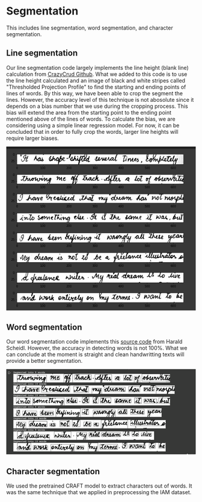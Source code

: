 # Segmentation
This includes line segmentation, word segmentation, and character segmentation.

## Line segmentation 
Our line segmentation code largely implements the line height (blank line) calculation from [CrazyCrud Github](https://github.com/CrazyCrud/simple-text-line-extraction). What we added to this code is to use the line height calculated and an image of black and white stripes called "Thresholded Projection Profile" to find the starting and ending points of lines of words. By this way, we have been able to crop the segment the lines. However, the accuracy level of this technique is not abosolute since it depends on a bias number that we use during the cropping process. This bias will extend the area from the starting point to the ending point mentioned above of the lines of words. To calculate the bias, we are considering using a simple linear regression model. For now, it can be concluded that in order to fully crop the words, larger line heights will require larger biases.

![Demo line segmentation](./images/line_segment.png)

## Word segmentation
Our word segmentation code implements this [source code](https://github.com/githubharald/WordSegmentation) from Harald Scheidl. However, the accuracy in detecting words is not 100%. What we can conclude at the moment is straight and clean handwritting texts will provide a better segmentation.

![Demo word segmentation](./images/word_segment.png)

## Character segmentation
We used the pretrained CRAFT model to extract characters out of words. It was the same technique that we applied in preprocessing the IAM dataset.
